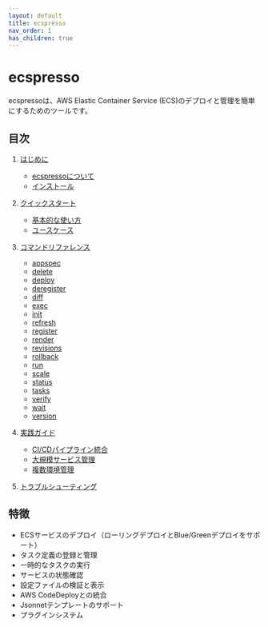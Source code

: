 ```yaml
---
layout: default
title: ecspresso
nav_order: 1
has_children: true
---
```


# ecspresso

ecspressoは、AWS Elastic Container Service (ECS)のデプロイと管理を簡単にするためのツールです。

## 目次

1. [はじめに](./introduction/about.html)
   - [ecspressoについて](./introduction/about.html)
   - [インストール](./introduction/installation.html)

2. [クイックスタート](./quickstart/basic-usage.html)
   - [基本的な使い方](./quickstart/basic-usage.html)
   - [ユースケース](./quickstart/use-cases.html)

3. [コマンドリファレンス](./commands/index.html)
   - [appspec](./commands/appspec.html)
   - [delete](./commands/delete.html)
   - [deploy](./commands/deploy.html)
   - [deregister](./commands/deregister.html)
   - [diff](./commands/diff.html)
   - [exec](./commands/exec.html)
   - [init](./commands/init.html)
   - [refresh](./commands/refresh.html)
   - [register](./commands/register.html)
   - [render](./commands/render.html)
   - [revisions](./commands/revisions.html)
   - [rollback](./commands/rollback.html)
   - [run](./commands/run.html)
   - [scale](./commands/scale.html)
   - [status](./commands/status.html)
   - [tasks](./commands/tasks.html)
   - [verify](./commands/verify.html)
   - [wait](./commands/wait.html)
   - [version](./commands/version.html)

4. [実践ガイド](./practical/cicd.html)
   - [CI/CDパイプライン統合](./practical/cicd.html)
   - [大規模サービス管理](./practical/large-scale.html)
   - [複数環境管理](./practical/multi-env.html)

5. [トラブルシューティング](./troubleshooting/index.html)

## 特徴

- ECSサービスのデプロイ（ローリングデプロイとBlue/Greenデプロイをサポート）
- タスク定義の登録と管理
- 一時的なタスクの実行
- サービスの状態確認
- 設定ファイルの検証と表示
- AWS CodeDeployとの統合
- Jsonnetテンプレートのサポート
- プラグインシステム

